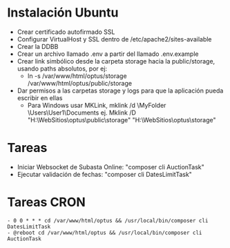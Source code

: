 # Instalación Ubuntu

* Crear certificado autofirmado SSL
* Configurar VirtualHost y SSL dentro de /etc/apache2/sites-available 
* Crear la DDBB
* Crear un archivo llamado .env a partir del llamado .env.example
* Crear link simbólico desde la carpeta storage hacia la public/storage, usando paths absolutos, por ej:
    - ln -s /var/www/html/optus/storage /var/www/html/optus/public/storage
* Dar permisos a las carpetas storage y logs para que la aplicación pueda escribir en ellas
    - Para Windows usar MKLink, mklink /d \MyFolder \Users\User1\Documents
    ej. Mklink /D "H:\WebSitios\optus\public\storage" "H:\WebSitios\optus\storage"

# Tareas

* Iniciar Websocket de Subasta Online: "composer cli AuctionTask"
* Ejecutar validación de fechas: "composer cli DatesLimitTask"

# Tareas CRON
    - 0 0 * * * cd /var/www/html/optus && /usr/local/bin/composer cli DatesLimitTask
    - @reboot cd /var/www/html/optus && /usr/local/bin/composer cli AuctionTask
    
